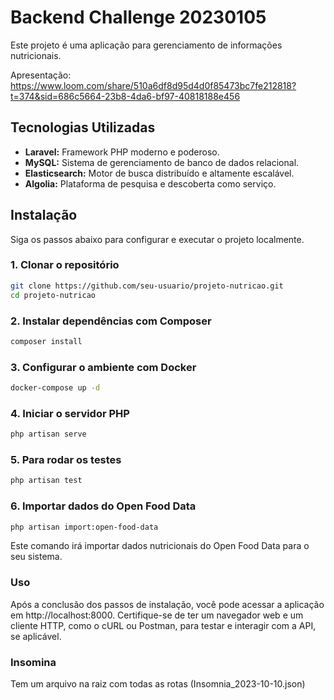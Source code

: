 # Backend Challenge 20230105

Este projeto é uma aplicação para gerenciamento de informações nutricionais.

Apresentação: https://www.loom.com/share/510a6df8d95d4d0f85473bc7fe212818?t=374&sid=686c5664-23b8-4da6-bf97-40818188e456

## Tecnologias Utilizadas

- **Laravel:** Framework PHP moderno e poderoso.
- **MySQL:** Sistema de gerenciamento de banco de dados relacional.
- **Elasticsearch:** Motor de busca distribuído e altamente escalável.
- **Algolia:** Plataforma de pesquisa e descoberta como serviço.

## Instalação

Siga os passos abaixo para configurar e executar o projeto localmente.

### 1. Clonar o repositório

```bash
git clone https://github.com/seu-usuario/projeto-nutricao.git
cd projeto-nutricao
```

### 2. Instalar dependências com Composer
```bash
composer install
```
### 3. Configurar o ambiente com Docker
```bash
docker-compose up -d
```
### 4. Iniciar o servidor PHP
```bash
php artisan serve
```
### 5. Para rodar os testes
```bash
php artisan test
```
### 6. Importar dados do Open Food Data
```bash
php artisan import:open-food-data
```
Este comando irá importar dados nutricionais do Open Food Data para o seu sistema.

### Uso
Após a conclusão dos passos de instalação, você pode acessar a aplicação em http://localhost:8000. Certifique-se de ter um navegador web e um cliente HTTP, como o cURL ou Postman, para testar e interagir com a API, se aplicável.

### Insomina
Tem um arquivo na raiz com todas as rotas (Insomnia_2023-10-10.json)